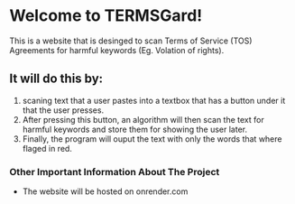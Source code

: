 # **Welcome to TERMSGard!** #
This is a website that is desinged to scan Terms of Service (TOS) Agreements for harmful keywords (Eg. Volation of rights).

## **It will do this by:** ##
1. scaning text that a user pastes into a textbox that has a button under it that the user presses.
2. After pressing this button, an algorithm will then scan the text for harmful keywords and store them for showing the user later.
3. Finally, the program will ouput the text with only the words that where flaged in red.

### **Other Important Information About The Project** ###
- The website will be hosted on onrender.com
